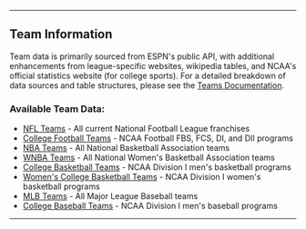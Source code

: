 
---
## Team Information

Team data is primarily sourced from ESPN's public API, with additional enhancements from league-specific websites, wikipedia tables, and NCAA's official statistics website (for college sports). For a detailed breakdown of data sources and table structures, please see the [Teams Documentation](/R/teams/readme.md).

### Available Team Data:
- [NFL Teams](/R/teams/readme.md#nfl-teams) - All current National Football League franchises  
- [College Football Teams](/R/teams/readme.md#college-football-teams) - NCAA Football FBS, FCS, DI, and DII programs  
- [NBA Teams](/R/teams/readme.md#nba-teams) - All National Basketball Association teams
- [WNBA Teams](/R/teams/readme.md#wnba-teams) - All National Women's Basketball Association teams  
- [College Basketball Teams](/R/teams/readme.md#college-basketball-teams) - NCAA Division I men's basketball programs
- [Women's College Basketball Teams](/R/teams/readme.md#womens-college-basketball-teams) - NCAA Division I women's basketball programs
- [MLB Teams](/R/teams/readme.md#mlb-teams) - All Major League Baseball teams
- [College Baseball Teams](/R/teams/readme.md#college-baseball-teams) - NCAA Division I men's baseball programs
---

